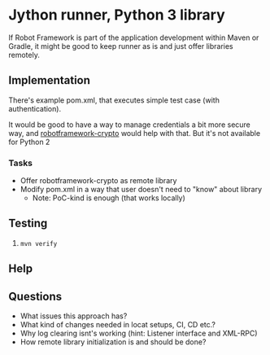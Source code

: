 # Jython runner, Python 3 library

If Robot Framework is part of the application development within Maven or Gradle, it might be good to keep runner as is and just offer libraries remotely.

## Implementation

There's example pom.xml, that executes simple test case (with authentication).

It would be good to have a way to manage credentials a bit more secure way, and 
[robotframework-crypto](https://pypi.org/project/robotframework-crypto/) would 
help with that. But it's not available for Python 2

### Tasks 

- Offer robotframework-crypto as remote library
- Modify pom.xml in a way that user doesn't need to "know" about library
    - Note: PoC-kind is enough (that works locally)

## Testing

1. `mvn verify`

## Help

## Questions

- What issues this approach has?
- What kind of changes needed in locat setups, CI, CD etc.?
- Why log clearing isnt's working (hint: Listener interface and XML-RPC)
- How remote library initialization is and should be done?